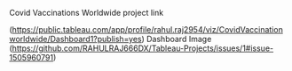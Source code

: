 Covid Vaccinations Worldwide project link

(https://public.tableau.com/app/profile/rahul.raj2954/viz/CovidVaccinationworldwide/Dashboard1?publish=yes)
Dashboard Image
(https://github.com/RAHULRAJ666DX/Tableau-Projects/issues/1#issue-1505960791)
